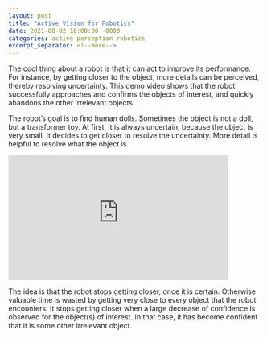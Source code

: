 ```yaml
---
layout: post
title: "Active Vision for Robotics"
date: 2021-08-02 18:00:00 -0000
categories: active perception robotics
excerpt_separator: <!--more-->
---
```


The cool thing about a robot is that it can act to improve its performance. 
For instance, by getting closer to the object, more details can be perceived, thereby resolving uncertainty. 
This demo video shows that the robot successfully approaches and confirms the objects of interest, and quickly abandons the other irrelevant objects.

The robot’s goal is to find human dolls. Sometimes the object is not a doll, but a transformer toy. 
At first, it is always uncertain, because the object is very small. It decides to get closer to resolve the uncertainty. 
More detail is helpful to resolve what the object is.

<iframe width="437" height="248" src="https://www.youtube.com/embed/2F7tMYG50J8" title="YouTube video player" frameborder="0" allow="accelerometer; autoplay; clipboard-write; encrypted-media; gyroscope; picture-in-picture" allowfullscreen></iframe>

<!--more-->

The idea is that the robot stops getting closer, once it is certain. 
Otherwise valuable time is wasted by getting very close to every object that the robot encounters. 
It stops getting closer when a large decrease of confidence is observed for the object(s) of interest. 
In that case, it has become confident that it is some other irrelevant object.
